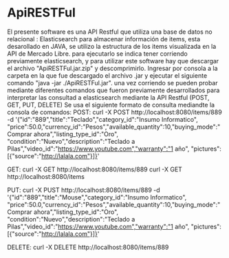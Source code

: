 # ApiRESTFul

El presente software es una API Restful que utiliza una base de datos no relacional : Elasticsearch para almacenar información
de items, esta desarollado en JAVA, se utilizo la estructura de los items visualizada en la API de Mercado Libre.
para ejecutarlo se indica tener corriendo previamente elasticsearch, y para utilizar este software hay que descargar el 
archivo "ApiRESTFul.jar.zip" y descomprimirlo. Ingresar por consola a la carpeta en la que fue descargado el archivo .jar 
y ejecutar el siguiente comando "java -jar ./ApiRESTFul.jar".
una vez corriendo se pueden probar mediante diferentes comandos que fueron previamente desarrollados para interpretar
las consultad a elasticsearch mediante la API Restful (POST, GET, PUT, DELETE) 
Se usa el siguiente formato de consulta mediandte la consola de comandos:
POST:
curl -X POST http://localhost:8080/items/889 -d '{"id":"889","title":"Teclado","category_id":"Insumo Informatico",
"price":50.0,"currency_id":"Pesos","available_quantity":10,"buying_mode":"Comprar ahora","listing_type_id":"Oro",
"condition":"Nuevo","description":"Teclado a Pilas","video_id":"https://www.youtube.com","warranty":"1 año",
"pictures":[{"source":"http://lalala.com"}]}'

GET: 
curl -X GET http://localhost:8080/items/889
curl -X GET http://localhost:8080/items

PUT:
curl -X PUST http://localhost:8080/items/889 -d '{"id":"889","title":"Mouse","category_id":"Insumo Informatico",
"price":50.0,"currency_id":"Pesos","available_quantity":10,"buying_mode":"Comprar ahora","listing_type_id":"Oro",
"condition":"Nuevo","description":"Teclado a Pilas","video_id":"https://www.youtube.com","warranty":"1 año",
"pictures":[{"source":"http://lalala.com"}]}'

DELETE:
curl -X DELETE http://localhost:8080/items/889

